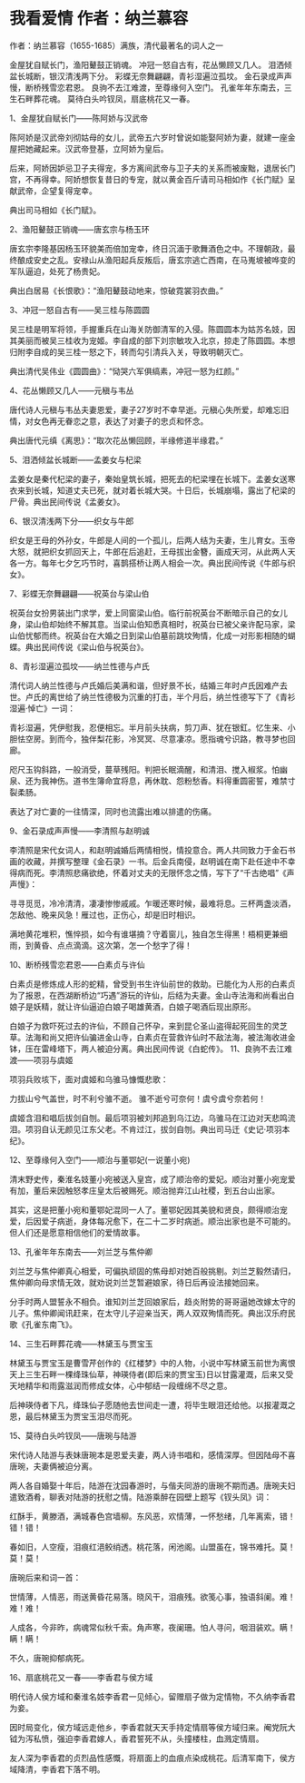 # 我看爱情 作者：纳兰慕容
作者：纳兰慕容（1655-1685）满族，清代最著名的词人之一

金屋犹自赋长门，渔阳鼙鼓正销魂。
冲冠一怒自古有，花丛懒顾又几人。
泪洒倾盆长城断，银汉清浅两下分。
彩蝶无奈舞翩翩，青衫湿遍泣孤坟。
金石录成声声慢，断桥残雪恋君恩。
良驹不去江难渡，至尊缘何入空门。
孔雀年年东南去，三生石畔葬花魂。
莫待白头吟钗凤，扇底桃花又一春。

1、金屋犹自赋长门——陈阿娇与汉武帝

陈阿娇是汉武帝刘彻姑母的女儿，武帝五六岁时曾说如能娶阿娇为妻，就建一座金屋把她藏起来。汉武帝登基，立阿娇为皇后。

后来，阿娇因妒忌卫子夫得宠，多方离间武帝与卫子夫的关系而被废黜，退居长门宫，不再得幸。阿娇想恢复昔日的专宠，就以黄金百斤请司马相如作《长门赋》呈献武帝，企望复得宠幸。

典出司马相如《长门赋》。

2、渔阳鼙鼓正销魂——唐玄宗与杨玉环

唐玄宗李隆基因杨玉环貌美而倍加宠幸，终日沉湎于歌舞酒色之中。不理朝政，最终酿成安史之乱。安禄山从渔阳起兵反叛后，唐玄宗逃亡西南，在马嵬坡被哗变的军队逼迫，处死了杨贵妃。

典出白居易《长恨歌》：“渔阳鼙鼓动地来，惊破霓裳羽衣曲。”

3、冲冠一怒自古有——吴三桂与陈圆圆

吴三桂是明军将领，手握重兵在山海关防御清军的入侵。陈圆圆本为姑苏名妓，因其美丽而被吴三桂收为宠姬。李自成的部下刘宗敏攻入北京，掠走了陈圆圆。本想归附李自成的吴三桂一怒之下，转而勾引清兵入关，导致明朝灭亡。

典出清代吴伟业《圆圆曲》：“恸哭六军俱缟素，冲冠一怒为红颜。”

4、花丛懒顾又几人——元稹与韦丛

唐代诗人元稹与韦丛夫妻恩爱，妻子27岁时不幸早逝。元稹心失所爱，却难忘旧情，对女色再无眷恋之意，表达了对妻子的忠贞和怀念。

典出唐代元缜《离思》：“取次花丛懒回顾，半缘修道半缘君。”

5、泪洒倾盆长城断——孟姜女与杞梁

孟姜女是秦代杞梁的妻子，秦始皇筑长城，把死去的杞梁埋在长城下。孟姜女送寒衣来到长城，知道丈夫已死，就对着长城大哭。十日后，长城崩塌，露出了杞梁的尸骨。典出民间传说《孟姜女》。

6、银汉清浅两下分——织女与牛郎

织女是王母的外孙女，牛郎是人间的一个孤儿，后两人结为夫妻，生儿育女。玉帝大怒，就把织女抓回天上，牛郎在后追赶，王母拔出金簪，画成天河，从此两人天各一方。每年七夕乞巧节时，喜鹊搭桥让两人相会一次。典出民间传说《牛郎与织女》。

7、彩蝶无奈舞翩翩——祝英台与梁山伯

祝英台女扮男装出门求学，爱上同窗梁山伯。临行前祝英台不断暗示自己的女儿身，梁山伯却始终不解其意。当梁山伯知悉真相时，祝英台已被父亲许配马家，梁山伯忧郁而终。祝英台在大婚之日到梁山伯墓前跳坟殉情，化成一对形影相随的蝴蝶。典出民间传说《梁山伯与祝英台》。　

8、青衫湿遍泣孤坟——纳兰性德与卢氏

清代词人纳兰性德与卢氏婚后美满和谐，但好景不长，结婚三年时卢氏因难产去世。卢氏的离世给了纳兰性德极为沉重的打击，半个月后，纳兰性德写下了《青衫湿遍·悼亡》一词：

青衫湿遍，凭伊慰我，忍便相忘。半月前头扶病，剪刀声、犹在银釭。忆生来、小胆怯空房。到而今，独伴梨花影，冷冥冥、尽意凄凉。愿指魂兮识路，教寻梦也回廊。

咫尺玉钩斜路，一般消受，蔓草残阳。判把长眠滴醒，和清泪、搅入椒浆。怕幽泉、还为我神伤。道书生簿命宜将息，再休耽、怨粉愁香。料得重圆密誓，难禁寸裂柔肠。

表达了对亡妻的一往情深，同时也流露出难以排遣的伤痛。　

9、金石录成声声慢——李清照与赵明诚

李清照是宋代女词人，和赵明诚婚后两情相悦，情投意合。两人共同致力于金石书画的收藏，并撰写整理《金石录》一书。后金兵南侵，赵明诚在南下赴任途中不幸得病而死。李清照悲痛欲绝，怀着对丈夫的无限怀念之情，写下了“千古绝唱”《声声慢》：

寻寻觅觅，冷冷清清，凄凄惨惨戚戚。乍暖还寒时候，最难将息。三杯两盏淡酒，怎敌他、晚来风急！雁过也，正伤心，却是旧时相识。

满地黄花堆积，憔悴损，如今有谁堪摘？守着窗儿，独自怎生得黑！梧桐更兼细雨，到黄昏、点点滴滴。这次第，怎一个愁字了得！

10、断桥残雪恋君恩——白素贞与许仙

白素贞是修炼成人形的蛇精，曾受到书生许仙前世的救助。已能化为人形的白素贞为了报恩，在西湖断桥边“巧遇”游玩的许仙，后结为夫妻。金山寺法海和尚看出白娘子是妖精，就让许仙逼迫白娘子喝雄黄酒，白娘子喝酒后现出原形。

白娘子为救吓死过去的许仙，不顾自己怀孕，来到昆仑圣山盗得起死回生的灵芝草。法海和尚又把许仙骗进金山寺，白素贞在营救许仙时不敌法海，被法海收进金钵，压在雷峰塔下，两人被迫分离。典出民间传说《白蛇传》。
11、良驹不去江难渡——项羽与虞姬

项羽兵败垓下，面对虞姬和乌骓马慷慨悲歌：

力拔山兮气盖世，时不利兮骓不逝。
骓不逝兮可奈何！虞兮虞兮奈若何！

虞姬含泪和唱后拔剑自刎。最后项羽被刘邦追到乌江边，乌骓马在江边对天悲鸣流泪。项羽自认无颜见江东父老。不肯过江，拔剑自刎。典出司马迁《史记·项羽本纪》。

12、至尊缘何入空门——顺治与董鄂妃(一说董小宛)

清末野史传，秦淮名妓董小宛被送入皇宫，成了顺治帝的爱妃。顺治对董小宛宠爱有加，董后来因触怒孝庄皇太后被赐死。顺治抛弃江山社稷，到五台山出家。

其实，这是把董小宛和董鄂妃混同一人了。董鄂妃因其美貌和贤良，颇得顺治宠爱，后因爱子病逝，身体每况愈下，在二十二岁时病逝。顺治出家也是不可能的。但人们还是愿意相信他们的爱情故事。

13、孔雀年年东南去——刘兰芝与焦仲卿

刘兰芝与焦仲卿真心相爱，可偏执顽固的焦母却对她百般挑剔。刘兰芝毅然请归，焦仲卿向母求情无效，就劝说刘兰芝暂避娘家，待日后再设法接她回来。

分手时两人盟誓永不相负。谁知刘兰芝回娘家后，趋炎附势的哥哥逼她改嫁太守的儿子。焦仲卿闻讯赶来，在太守儿子迎亲当天，两人双双殉情而死。典出汉乐府民歌《孔雀东南飞》。

14、三生石畔葬花魂——林黛玉与贾宝玉

林黛玉与贾宝玉是曹雪芹创作的《红楼梦》中的人物，小说中写林黛玉前世为离恨天上三生石畔一棵绛珠仙草，神瑛侍者(即后来的贾宝玉)日以甘露灌溉，后来又受天地精华和雨露滋润而修成女体，心中郁结一段缠绵不尽之意。

后神瑛侍者下凡，绛珠仙子愿随他去世间走一遭，将毕生眼泪还给他。以报灌溉之恩，最后林黛玉为贾宝玉泪尽而死。

15、莫待白头吟钗凤——唐琬与陆游

宋代诗人陆游与表妹唐琬本是恩爱夫妻，两人诗书唱和，感情深厚。但因陆母不喜唐琬，夫妻俩被迫分离。

两人各自婚娶十年后，陆游在沈园春游时，与偕夫同游的唐琬不期而遇。唐琬夫妇遣致酒肴，聊表对陆游的抚慰之情。陆游乘醉在园壁上题写《钗头凤》词：

红酥手，黄滕酒，满城春色宫墙柳。东风恶，欢情薄，一怀愁绪，几年离索，错！错！错！

春如旧，人空瘦，泪痕红浥鲛绡透。桃花落，闲池阁。山盟虽在，锦书难托。莫！莫！莫！

唐琬后来和词一首：

世情薄，人情恶，雨送黄昏花易落。晓风干，泪痕残。欲笺心事，独语斜阑。难！难！难！

人成各，今非昨，病魂常似秋千索。角声寒，夜阑珊。怕人寻问，咽泪装欢。瞒！瞒！瞒！

不久，唐琬抑郁病死。　

16、扇底桃花又一春——李香君与侯方域

明代诗人侯方域和秦淮名妓李香君一见倾心，留赠扇子做为定情物，不久纳李香君为妾。

因时局变化，侯方域远走他乡，李香君就天天手持定情扇等侯方域归来。阉党阮大钺为泻私愤，强迫李香君嫁人，香君誓死不从，头撞楼柱，血溅定情扇。

友人深为李香君的贞烈品性感慨，将扇面上的血痕点染成桃花。后清军南下，侯方域降清，李香君下落不明。